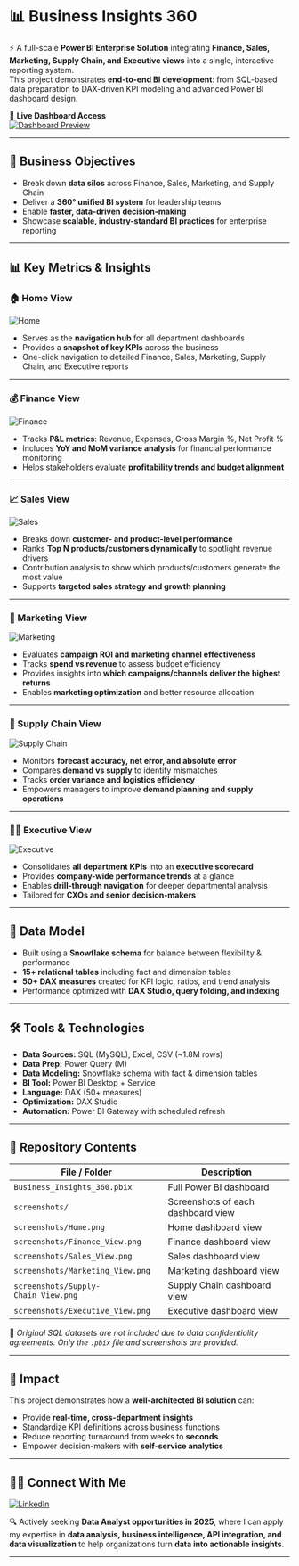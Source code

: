 # 📊 Business Insights 360

⚡ A full-scale **Power BI Enterprise Solution** integrating **Finance, Sales, Marketing, Supply Chain, and Executive views** into a single, interactive reporting system.  
This project demonstrates **end-to-end BI development**: from SQL-based data preparation to DAX-driven KPI modeling and advanced Power BI dashboard design.

🔗 **Live Dashboard Access**  
[![Dashboard Preview](screenshots/Home.png)](https://app.powerbi.com/view?r=eyJrIjoiOGQzY2U2OWUtODhhYS00MTRmLWJlYWItMzM0Mzg3YTdkYWNjIiwidCI6ImM2ZTU0OWIzLTVmNDUtNDAzMi1hYWU5LWQ0MjQ0ZGM1YjJjNCJ9&pageName=4a37eef28036bc358332)


---

## 🎯 Business Objectives
- Break down **data silos** across Finance, Sales, Marketing, and Supply Chain  
- Deliver a **360° unified BI system** for leadership teams  
- Enable **faster, data-driven decision-making**  
- Showcase **scalable, industry-standard BI practices** for enterprise reporting  

---

## 📊 Key Metrics & Insights

### 🏠 Home View
![Home](screenshots/Home.png)  
- Serves as the **navigation hub** for all department dashboards  
- Provides a **snapshot of key KPIs** across the business  
- One-click navigation to detailed Finance, Sales, Marketing, Supply Chain, and Executive reports  

---

### 💰 Finance View
![Finance](screenshots/Finance_View.png)  
- Tracks **P&L metrics**: Revenue, Expenses, Gross Margin %, Net Profit %  
- Includes **YoY and MoM variance analysis** for financial performance monitoring  
- Helps stakeholders evaluate **profitability trends and budget alignment**  

---

### 📈 Sales View
![Sales](screenshots/Sales_View.png)  
- Breaks down **customer- and product-level performance**  
- Ranks **Top N products/customers dynamically** to spotlight revenue drivers  
- Contribution analysis to show which products/customers generate the most value  
- Supports **targeted sales strategy and growth planning**  

---

### 🎯 Marketing View
![Marketing](screenshots/Marketing_View.png)  
- Evaluates **campaign ROI and marketing channel effectiveness**  
- Tracks **spend vs revenue** to assess budget efficiency  
- Provides insights into **which campaigns/channels deliver the highest returns**  
- Enables **marketing optimization** and better resource allocation  

---

### 🚚 Supply Chain View
![Supply Chain](screenshots/Supply-Chain_View.png)  
- Monitors **forecast accuracy, net error, and absolute error**  
- Compares **demand vs supply** to identify mismatches  
- Tracks **order variance and logistics efficiency**  
- Empowers managers to improve **demand planning and supply operations**  

---

### 🧑‍💼 Executive View
![Executive](screenshots/Executive_View.png)  
- Consolidates **all department KPIs** into an **executive scorecard**  
- Provides **company-wide performance trends** at a glance  
- Enables **drill-through navigation** for deeper departmental analysis  
- Tailored for **CXOs and senior decision-makers**  

---

## 📐 Data Model
- Built using a **Snowflake schema** for balance between flexibility & performance  
- **15+ relational tables** including fact and dimension tables  
- **50+ DAX measures** created for KPI logic, ratios, and trend analysis  
- Performance optimized with **DAX Studio, query folding, and indexing**  

---

## 🛠 Tools & Technologies
- **Data Sources:** SQL (MySQL), Excel, CSV (~1.8M rows)  
- **Data Prep:** Power Query (M)  
- **Data Modeling:** Snowflake schema with fact & dimension tables  
- **BI Tool:** Power BI Desktop + Service  
- **Language:** DAX (50+ measures)  
- **Optimization:** DAX Studio  
- **Automation:** Power BI Gateway with scheduled refresh  

---

## 📁 Repository Contents

| File / Folder | Description |
|---------------|-------------|
| `Business_Insights_360.pbix` | Full Power BI dashboard |
| `screenshots/` | Screenshots of each dashboard view |
| `screenshots/Home.png` | Home dashboard view |
| `screenshots/Finance_View.png` | Finance dashboard view |
| `screenshots/Sales_View.png` | Sales dashboard view |
| `screenshots/Marketing_View.png` | Marketing dashboard view |
| `screenshots/Supply-Chain_View.png` | Supply Chain dashboard view |
| `screenshots/Executive_View.png` | Executive dashboard view |

📌 *Original SQL datasets are not included due to data confidentiality agreements. Only the `.pbix` file and screenshots are provided.*

---

## 🚀 Impact
This project demonstrates how a **well-architected BI solution** can:  
- Provide **real-time, cross-department insights**  
- Standardize KPI definitions across business functions  
- Reduce reporting turnaround from weeks to **seconds**  
- Empower decision-makers with **self-service analytics**  

---

## 👨‍💻 Connect With Me  

[![LinkedIn](https://img.shields.io/badge/LinkedIn-Connect-blue?logo=linkedin)](https://www.linkedin.com/in/vam5h1/)  

🔍 Actively seeking **Data Analyst opportunities in 2025**, where I can apply my expertise in **data analysis, business intelligence, API integration, and data visualization** to help organizations turn **data into actionable insights**.  

---
